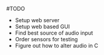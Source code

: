 #TODO
* Setup web server
* Setup web based GUI
* Find best source of audio input
* Order sensors for testing
* Figure out how to alter audio in C
